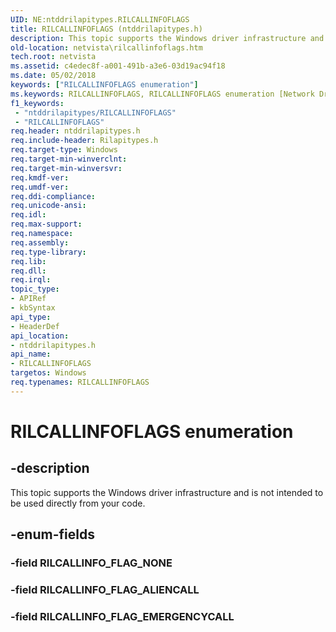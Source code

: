 ```yaml
---
UID: NE:ntddrilapitypes.RILCALLINFOFLAGS
title: RILCALLINFOFLAGS (ntddrilapitypes.h)
description: This topic supports the Windows driver infrastructure and is not intended to be used directly from your code.
old-location: netvista\rilcallinfoflags.htm
tech.root: netvista
ms.assetid: c4edec8f-a001-491b-a3e6-03d19ac94f18
ms.date: 05/02/2018
keywords: ["RILCALLINFOFLAGS enumeration"]
ms.keywords: RILCALLINFOFLAGS, RILCALLINFOFLAGS enumeration [Network Drivers Starting with Windows Vista], RILCALLINFO_FLAG_ALIENCALL, RILCALLINFO_FLAG_EMERGENCYCALL, netvista.rilcallinfoflags, ntddrilapitypes/RILCALLINFOFLAGS, ntddrilapitypes/RILCALLINFO_FLAG_ALIENCALL, ntddrilapitypes/RILCALLINFO_FLAG_EMERGENCYCALL
f1_keywords:
 - "ntddrilapitypes/RILCALLINFOFLAGS"
 - "RILCALLINFOFLAGS"
req.header: ntddrilapitypes.h
req.include-header: Rilapitypes.h
req.target-type: Windows
req.target-min-winverclnt: 
req.target-min-winversvr: 
req.kmdf-ver: 
req.umdf-ver: 
req.ddi-compliance: 
req.unicode-ansi: 
req.idl: 
req.max-support: 
req.namespace: 
req.assembly: 
req.type-library: 
req.lib: 
req.dll: 
req.irql: 
topic_type:
- APIRef
- kbSyntax
api_type:
- HeaderDef
api_location:
- ntddrilapitypes.h
api_name:
- RILCALLINFOFLAGS
targetos: Windows
req.typenames: RILCALLINFOFLAGS
---
```


# RILCALLINFOFLAGS enumeration


## -description


This topic supports the Windows driver infrastructure and is not intended to be used directly from your code.


## -enum-fields




### -field RILCALLINFO_FLAG_NONE


### -field RILCALLINFO_FLAG_ALIENCALL


### -field RILCALLINFO_FLAG_EMERGENCYCALL

